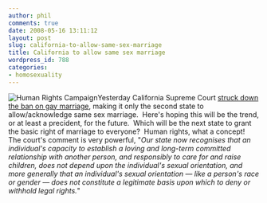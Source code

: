 ```yaml
---
author: phil
comments: true
date: 2008-05-16 13:11:12
layout: post
slug: california-to-allow-same-sex-marriage
title: California to allow same sex marriage
wordpress_id: 788
categories:
- homosexuality
---
```


![Human Rights Campaign](http://www.fak3r.com/wp-content/uploads/2008/05/hrc.gif)Yesterday California Supreme Court [struck down the ban on gay marriage](http://www.hrc.org/10444.htm), making it only the second state to allow/acknowledge same sex marriage.  Here's hoping this will be the trend, or at least a precident, for the future.  Which will be the next state to grant the basic right of marriage to everyone?  Human rights, what a concept!  The court's comment is very powerful, "_Our state now recognises that an individual's capacity to establish a loving and long-term committed relationship with another person, and responsibly to care for and raise children, does not depend upon the individual's sexual orientation, and more generally that an individual's sexual orientation — like a person's race or gender — does not constitute a legitimate basis upon which to deny or withhold legal rights._"
